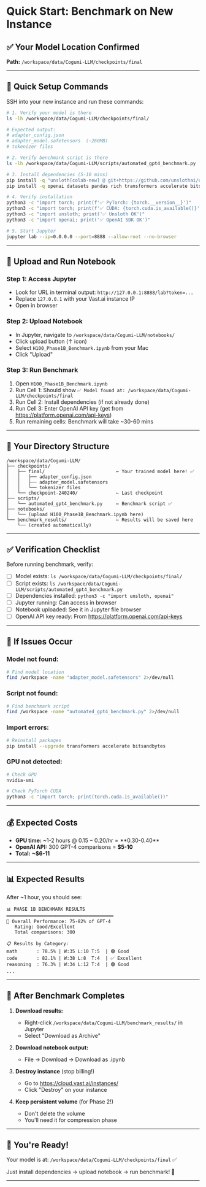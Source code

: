 # Quick Start: Benchmark on New Instance

## ✅ Your Model Location Confirmed

**Path:** `/workspace/data/Cogumi-LLM/checkpoints/final`

---

## 🚀 Quick Setup Commands

SSH into your new instance and run these commands:

```bash
# 1. Verify your model is there
ls -lh /workspace/data/Cogumi-LLM/checkpoints/final/

# Expected output:
# adapter_config.json
# adapter_model.safetensors  (~260MB)
# tokenizer files

# 2. Verify benchmark script is there
ls -lh /workspace/data/Cogumi-LLM/scripts/automated_gpt4_benchmark.py

# 3. Install dependencies (5-10 mins)
pip install -q "unsloth[colab-new] @ git+https://github.com/unslothai/unsloth.git"
pip install -q openai datasets pandas rich transformers accelerate bitsandbytes

# 4. Verify installation
python3 -c "import torch; print(f'✅ PyTorch: {torch.__version__}')"
python3 -c "import torch; print(f'✅ CUDA: {torch.cuda.is_available()}')"
python3 -c "import unsloth; print('✅ Unsloth OK')"
python3 -c "import openai; print('✅ OpenAI SDK OK')"

# 5. Start Jupyter
jupyter lab --ip=0.0.0.0 --port=8888 --allow-root --no-browser
```

---

## 📓 Upload and Run Notebook

### **Step 1: Access Jupyter**
- Look for URL in terminal output: `http://127.0.0.1:8888/lab?token=...`
- Replace `127.0.0.1` with your Vast.ai instance IP
- Open in browser

### **Step 2: Upload Notebook**
- In Jupyter, navigate to `/workspace/data/Cogumi-LLM/notebooks/`
- Click upload button (↑ icon)
- Select `H100_Phase1B_Benchmark.ipynb` from your Mac
- Click "Upload"

### **Step 3: Run Benchmark**
1. Open `H100_Phase1B_Benchmark.ipynb`
2. Run Cell 1: Should show `✅ Model found at: /workspace/data/Cogumi-LLM/checkpoints/final`
3. Run Cell 2: Install dependencies (if not already done)
4. Run Cell 3: Enter OpenAI API key (get from https://platform.openai.com/api-keys)
5. Run remaining cells: Benchmark will take ~30-60 mins

---

## 🎯 Your Directory Structure

```
/workspace/data/Cogumi-LLM/
├── checkpoints/
│   ├── final/                          ← Your trained model here! ✅
│   │   ├── adapter_config.json
│   │   ├── adapter_model.safetensors
│   │   └── tokenizer files
│   └── checkpoint-240240/              ← Last checkpoint
├── scripts/
│   └── automated_gpt4_benchmark.py     ← Benchmark script ✅
├── notebooks/
│   └── (upload H100_Phase1B_Benchmark.ipynb here)
└── benchmark_results/                  ← Results will be saved here
    └── (created automatically)
```

---

## ✅ Verification Checklist

Before running benchmark, verify:

- [ ] Model exists: `ls /workspace/data/Cogumi-LLM/checkpoints/final/`
- [ ] Script exists: `ls /workspace/data/Cogumi-LLM/scripts/automated_gpt4_benchmark.py`
- [ ] Dependencies installed: `python3 -c "import unsloth, openai"`
- [ ] Jupyter running: Can access in browser
- [ ] Notebook uploaded: See it in Jupyter file browser
- [ ] OpenAI API key ready: From https://platform.openai.com/api-keys

---

## 🔧 If Issues Occur

### **Model not found:**
```bash
# Find model location
find /workspace -name "adapter_model.safetensors" 2>/dev/null
```

### **Script not found:**
```bash
# Find benchmark script
find /workspace -name "automated_gpt4_benchmark.py" 2>/dev/null
```

### **Import errors:**
```bash
# Reinstall packages
pip install --upgrade transformers accelerate bitsandbytes
```

### **GPU not detected:**
```bash
# Check GPU
nvidia-smi

# Check PyTorch CUDA
python3 -c "import torch; print(torch.cuda.is_available())"
```

---

## 💰 Expected Costs

- **GPU time:** ~1-2 hours @ $0.15-0.20/hr = **$0.30-0.40**
- **OpenAI API:** 300 GPT-4 comparisons = **$5-10**
- **Total:** **~$6-11**

---

## 📊 Expected Results

After ~1 hour, you should see:

```
📊 PHASE 1B BENCHMARK RESULTS
═══════════════════════════════════════
🎯 Overall Performance: 75-82% of GPT-4
   Rating: Good/Excellent
   Total comparisons: 300

📋 Results by Category:
math       : 78.5% | W:35 L:10 T:5  | 🟢 Good
code       : 82.1% | W:38 L:8  T:4  | ✅ Excellent
reasoning  : 76.3% | W:34 L:12 T:4  | 🟢 Good
...
```

---

## 🎊 After Benchmark Completes

1. **Download results:**
   - Right-click `/workspace/data/Cogumi-LLM/benchmark_results/` in Jupyter
   - Select "Download as Archive"

2. **Download notebook output:**
   - File → Download → Download as .ipynb

3. **Destroy instance** (stop billing!)
   - Go to https://cloud.vast.ai/instances/
   - Click "Destroy" on your instance

4. **Keep persistent volume** (for Phase 2!)
   - Don't delete the volume
   - You'll need it for compression phase

---

## 🚀 You're Ready!

Your model is at: `/workspace/data/Cogumi-LLM/checkpoints/final` ✅

Just install dependencies → upload notebook → run benchmark! 🎯

---
